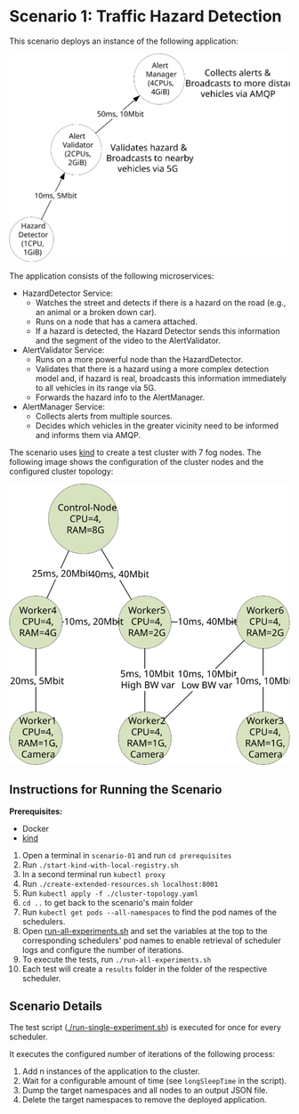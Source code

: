 # Scenario 1: Traffic Hazard Detection

This scenario deploys an instance of the following application:

![Traffic Hazard Detection](./test-app.svg)

The application consists of the following microservices:

* HazardDetector Service:
    * Watches the street and detects if there is a hazard on the road (e.g., an animal or a broken down car).
    * Runs on a node that has a camera attached.
    * If a hazard is detected, the Hazard Detector sends this information and the segment of the video to the AlertValidator.
* AlertValidator Service:
    * Runs on a more powerful node than the HazardDetector.
    * Validates that there is a hazard using a more complex detection model and, if hazard is real, broadcasts this information immediately to all vehicles in its range via 5G.
    * Forwards the hazard info to the AlertManager.
* AlertManager Service:
    * Collects alerts from multiple sources.
    * Decides which vehicles in the greater vicinity need to be informed and informs them via AMQP.
    

The scenario uses [kind](https://kind.sigs.k8s.io/) to create a test cluster with 7 fog nodes.
The following image shows the configuration of the cluster nodes and the configured cluster topology:

![Test Cluster Topology](./test-cluster-topology.svg)

## Instructions for Running the Scenario

**Prerequisites:**
* Docker
* [kind](https://kind.sigs.k8s.io/)

1. Open a terminal in `scenario-01` and run `cd prerequisites`
1. Run `./start-kind-with-local-registry.sh`
1. In a second terminal run `kubectl proxy`
1. Run `./create-extended-resources.sh localhost:8001`
1. Run `kubectl apply -f ./cluster-topology.yaml`
1. `cd ..` to get back to the scenario's main folder
1. Run `kubectl get pods --all-namespaces` to find the pod names of the schedulers.
1. Open [run-all-experiments.sh](./run-all-experiments.sh) and set the variables at the top to the corresponding schedulers' pod names to enable retrieval of scheduler logs and configure the number of iterations.
1. To execute the tests, run `./run-all-experiments.sh`
1. Each test will create a `results` folder in the folder of the respective scheduler.


## Scenario Details

The test script ([./run-single-experiment.sh](./run-single-experiment.sh)) is executed for once for every scheduler.

It executes the configured number of iterations of the following process:

1. Add n instances of the application to the cluster.
1. Wait for a configurable amount of time (see `longSleepTime` in the script).
1. Dump the target namespaces and all nodes to an output JSON file.
1. Delete the target namespaces to remove the deployed application.

